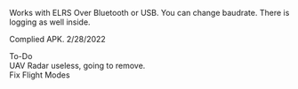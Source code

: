 Works with ELRS Over Bluetooth or USB.
You can change baudrate.
There is logging as well inside.

Complied APK.
2/28/2022

To-Do  
UAV Radar useless, going to remove.  
Fix Flight Modes
